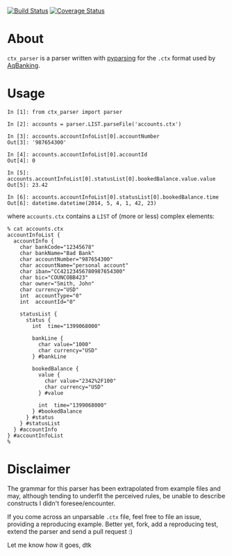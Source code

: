 [![Build Status](https://travis-ci.org/0x64746b/ctx_parser.svg?branch=master)](https://travis-ci.org/0x64746b/ctx_parser)
[![Coverage Status](https://coveralls.io/repos/0x64746b/ctx_parser/badge.png?branch=master)](https://coveralls.io/r/0x64746b/ctx_parser?branch=master)

About
=====

`ctx_parser` is a parser written with
[pyparsing](http://pyparsing.wikispaces.com/) for the `.ctx` format used by
[AqBanking](http://www.aquamaniac.de/sites/aqbanking/cli.php).

Usage
=====

```
In [1]: from ctx_parser import parser

In [2]: accounts = parser.LIST.parseFile('accounts.ctx')

In [3]: accounts.accountInfoList[0].accountNumber
Out[3]: '987654300'

In [4]: accounts.accountInfoList[0].accountId
Out[4]: 0

In [5]: accounts.accountInfoList[0].statusList[0].bookedBalance.value.value
Out[5]: 23.42

In [6]: accounts.accountInfoList[0].statusList[0].bookedBalance.time
Out[6]: datetime.datetime(2014, 5, 4, 1, 42, 23)
```

where `accounts.ctx` contains a `LIST` of (more or less) complex elements:

```
% cat accounts.ctx
accountInfoList {
  accountInfo {
    char bankCode="12345678"
    char bankName="Bad Bank"
    char accountNumber="987654300"
    char accountName="personal account"
    char iban="CC42123456780987654300"
    char bic="COUNCOBB423"
    char owner="Smith, John"
    char currency="USD"
    int  accountType="0"
    int  accountId="0"

    statusList {
      status {
        int  time="1399068000"

        bankLine {
          char value="1000"
          char currency="USD"
        } #bankLine

        bookedBalance {
          value {
            char value="2342%2F100"
            char currency="USD"
          } #value

          int  time="1399068000"
        } #bookedBalance
      } #status
    } #statusList
  } #accountInfo
} #accountInfoList
%
```

Disclaimer
==========

The grammar for this parser has been extrapolated from example files and may,
although tending to underfit the perceived rules, be unable to describe
constructs I didn't foresee/encounter.

If you come across an unparsable `.ctx` file, feel free to file an issue,
providing a reproducing example. Better yet, fork, add a reproducing test,
extend the parser and send a pull request :)

Let me know how it goes,
dtk
